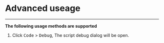 # Advanced useage

----

**The following usage methods are supported**

1. Click <kbd>Code</kbd> > <kbd>Debug</kbd>, The script debug dialog will be open.
